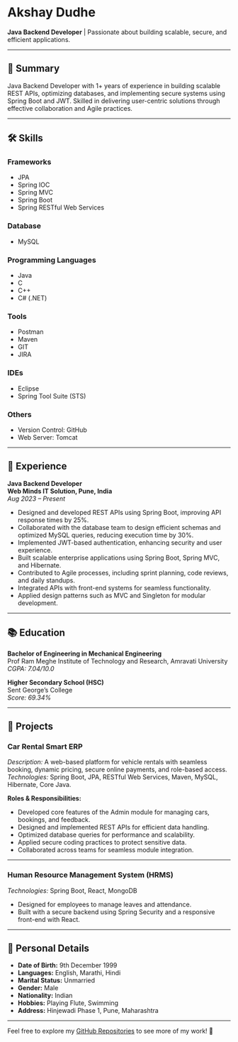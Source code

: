 # Akshay Dudhe  

**Java Backend Developer** | Passionate about building scalable, secure, and efficient applications.  

---

## 🚀 Summary  
Java Backend Developer with 1+ years of experience in building scalable REST APIs, optimizing databases, and implementing secure systems using Spring Boot and JWT. Skilled in delivering user-centric solutions through effective collaboration and Agile practices.  

---

## 🛠️ Skills  

### Frameworks  
- JPA  
- Spring IOC  
- Spring MVC  
- Spring Boot  
- Spring RESTful Web Services  

### Database  
- MySQL  

### Programming Languages  
- Java  
- C  
- C++  
- C# (.NET)  

### Tools  
- Postman  
- Maven  
- GIT  
- JIRA  

### IDEs  
- Eclipse  
- Spring Tool Suite (STS)  

### Others  
- Version Control: GitHub  
- Web Server: Tomcat  

---

## 💼 Experience  

**Java Backend Developer**  
**Web Minds IT Solution, Pune, India**  
_Aug 2023 – Present_  

- Designed and developed REST APIs using Spring Boot, improving API response times by 25%.  
- Collaborated with the database team to design efficient schemas and optimized MySQL queries, reducing execution time by 30%.  
- Implemented JWT-based authentication, enhancing security and user experience.  
- Built scalable enterprise applications using Spring Boot, Spring MVC, and Hibernate.  
- Contributed to Agile processes, including sprint planning, code reviews, and daily standups.  
- Integrated APIs with front-end systems for seamless functionality.  
- Applied design patterns such as MVC and Singleton for modular development.  

---

## 📚 Education  

**Bachelor of Engineering in Mechanical Engineering**  
Prof Ram Meghe Institute of Technology and Research, Amravati University  
_CGPA: 7.04/10.0_  

**Higher Secondary School (HSC)**  
Sent George’s College  
_Score: 69.34%_  

---

## 📂 Projects  

### **Car Rental Smart ERP**  
_Description:_ A web-based platform for vehicle rentals with seamless booking, dynamic pricing, secure online payments, and role-based access.  
_Technologies:_ Spring Boot, JPA, RESTful Web Services, Maven, MySQL, Hibernate, Core Java.  

**Roles & Responsibilities:**  
- Developed core features of the Admin module for managing cars, bookings, and feedback.  
- Designed and implemented REST APIs for efficient data handling.  
- Optimized database queries for performance and scalability.  
- Applied secure coding practices to protect sensitive data.  
- Collaborated across teams for seamless module integration.  

---

### **Human Resource Management System (HRMS)**  
_Technologies:_ Spring Boot, React, MongoDB  
- Designed for employees to manage leaves and attendance.  
- Built with a secure backend using Spring Security and a responsive front-end with React.  

---

## 📇 Personal Details  

- **Date of Birth:** 9th December 1999  
- **Languages:** English, Marathi, Hindi  
- **Marital Status:** Unmarried  
- **Gender:** Male  
- **Nationality:** Indian  
- **Hobbies:** Playing Flute, Swimming  
- **Address:** Hinjewadi Phase 1, Pune, Maharashtra  

---

Feel free to explore my [GitHub Repositories](https://github.com/your-github-handle) to see more of my work! 🌟
